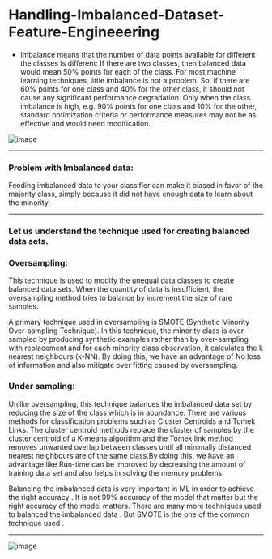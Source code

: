 # Handling-Imbalanced-Dataset-Feature-Engineeering

* Imbalance means that the number of data points available for different the classes is different:
If there are two classes, then balanced data would mean 50% points for each of the class. For most machine learning techniques, little imbalance is not a problem. So, if there are 60% points for one class and 40% for the other class, it should not cause any significant performance degradation. Only when the class imbalance is high, e.g. 90% points for one class and 10% for the other, standard optimization criteria or performance measures may not be as effective and would need modification.

![image](https://user-images.githubusercontent.com/64760966/129844042-56698129-3ac8-4112-b0c5-618488c0b28a.png)


<hr>

### Problem with Imbalanced data:

Feeding imbalanced data to your classifier can make it biased in favor of the majority class, simply because it did not have enough data to learn about the minority.
<hr>

### Let us understand the technique used for creating balanced data sets.

### Oversampling:

This technique is used to modify the unequal data classes to create balanced data sets. When the quantity of data is insufficient, the oversampling method tries to balance by increment the size of rare samples.

A primary technique used in oversampling is SMOTE (Synthetic Minority Over-sampling Technique). In this technique, the minority class is over-sampled by producing synthetic examples rather than by over-sampling with replacement and for each minority class observation, it calculates the k nearest neighbours (k-NN). By doing this, we have an advantage of No loss of information and also mitigate over fitting caused by oversampling.


### Under sampling:

Unlike oversampling, this technique balances the imbalanced data set by reducing the size of the class which is in abundance. There are various methods for classification problems such as Cluster Centroids and Tomek Links. The cluster centroid methods replace the cluster of samples by the cluster centroid of a K-means algorithm and the Tomek link method removes unwanted overlap between classes until all minimally distanced nearest neighbours are of the same class.By doing this, we have an advantage like Run-time can be improved by decreasing the amount of training data set and also helps in solving the memory problems

Balancing the imbalanced data is very important in ML in order to achieve the right accuracy . It is not 99% accuracy of the model that matter but the right accuracy of the model matters. There are many more techniques used to balanced the imbalanced data . But SMOTE is the one of the common technique used .

<hr>

![image](https://user-images.githubusercontent.com/64760966/129844393-3581d806-7cf6-4a1d-acb3-4f6792b598c4.png)
